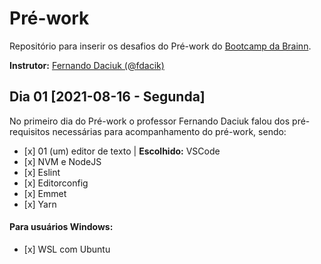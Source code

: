 # Pré-work
Repositório para inserir os desafios do Pré-work do <a href="https://b-academy.brainn.co/">Bootcamp da Brainn</a>.

<strong>Instrutor:</strong> <a href="https://github.com/fdaciuk">Fernando Daciuk (@fdacik)</a>

<h2>Dia 01 [2021-08-16 - Segunda]</h2>
<p>No primeiro dia do Pré-work o professor Fernando Daciuk falou dos pré-requisitos necessárias para acompanhamento do pré-work, sendo:</p>
<ul>
  <li>[x] 01 (um) editor de texto | <strong>Escolhido:</strong> VSCode </li>
  <li>[x] NVM e NodeJS</li>
  <li>[x] Eslint</li>
  <li>[x] Editorconfig</li>
  <li>[x] Emmet</li>
  <li>[x] Yarn</li>  
</ul>
  <h4>Para usuários Windows:</h4>
      <ul>
        <li>[x] WSL com Ubuntu</li>
      </ul>
<p></p>
